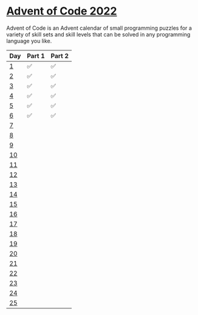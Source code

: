 # [Advent of Code 2022](https://adventofcode.com/2022)

Advent of Code is an Advent calendar of small programming puzzles for a variety of skill sets and skill levels that can be solved in any programming language you like.

| Day  | Part 1 | Part 2 |
| ---- | ------ | ------ |
| [1](./Day%201/)    |  ✅    | ✅      |
| [2](./Day%202/)    |  ✅    | ✅      |
| [3](./Day%203/)    |  ✅    | ✅      |
| [4](./Day%204/)    |  ✅    | ✅      |
| [5](./Day%205/)    |  ✅    | ✅      |
| [6](./Day%206/)    |  ✅    | ✅      |
| [7](./Day%207/)    |       |        |
| [8](./Day%208/)    |       |        |
| [9](./Day%209/)    |       |        |
| [10](./Day%2010/)   |       |        |
| [11](./Day%2011/)   |       |        |
| [12](./Day%2012/)   |       |        |
| [13](./Day%2013/)   |       |        |
| [14](./Day%2014/)   |       |        |
| [15](./Day%2015/)   |       |        |
| [16](./Day%2016/)   |       |        |
| [17](./Day%2017/)   |       |        |
| [18](./Day%2018/)   |       |        |
| [19](./Day%2019/)   |       |        |
| [20](./Day%2020/)   |       |        |
| [21](./Day%2021/)   |       |        |
| [22](./Day%2022/)   |       |        |
| [23](./Day%2023/)   |       |        |
| [24](./Day%2024/)   |       |        |
| [25](./Day%2025/)   |       |        |